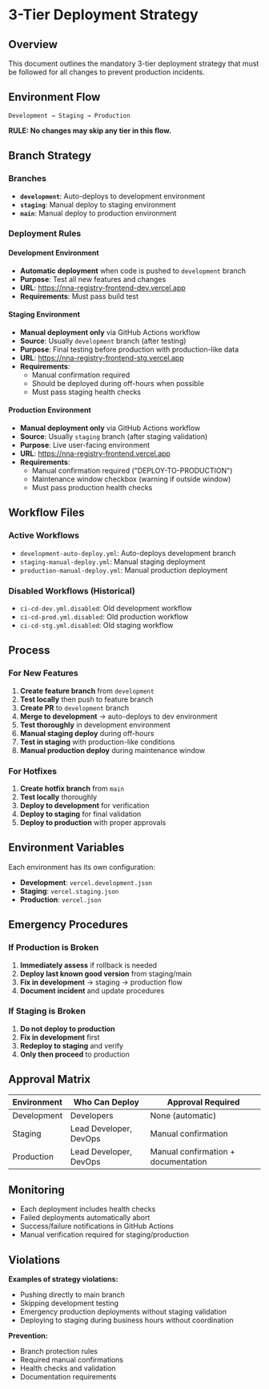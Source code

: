# 3-Tier Deployment Strategy

## Overview
This document outlines the mandatory 3-tier deployment strategy that must be followed for all changes to prevent production incidents.

## Environment Flow
```
Development → Staging → Production
```

**RULE: No changes may skip any tier in this flow.**

## Branch Strategy

### Branches
- **`development`**: Auto-deploys to development environment
- **`staging`**: Manual deploy to staging environment
- **`main`**: Manual deploy to production environment

### Deployment Rules

#### Development Environment
- **Automatic deployment** when code is pushed to `development` branch
- **Purpose**: Test all new features and changes
- **URL**: https://nna-registry-frontend-dev.vercel.app
- **Requirements**: Must pass build test

#### Staging Environment  
- **Manual deployment only** via GitHub Actions workflow
- **Source**: Usually `development` branch (after testing)
- **Purpose**: Final testing before production with production-like data
- **URL**: https://nna-registry-frontend-stg.vercel.app
- **Requirements**: 
  - Manual confirmation required
  - Should be deployed during off-hours when possible
  - Must pass staging health checks

#### Production Environment
- **Manual deployment only** via GitHub Actions workflow
- **Source**: Usually `staging` branch (after staging validation)
- **Purpose**: Live user-facing environment
- **URL**: https://nna-registry-frontend.vercel.app
- **Requirements**:
  - Manual confirmation required ("DEPLOY-TO-PRODUCTION")
  - Maintenance window checkbox (warning if outside window)
  - Must pass production health checks

## Workflow Files

### Active Workflows
- `development-auto-deploy.yml`: Auto-deploys development branch
- `staging-manual-deploy.yml`: Manual staging deployment
- `production-manual-deploy.yml`: Manual production deployment

### Disabled Workflows (Historical)
- `ci-cd-dev.yml.disabled`: Old development workflow
- `ci-cd-prod.yml.disabled`: Old production workflow  
- `ci-cd-stg.yml.disabled`: Old staging workflow

## Process

### For New Features
1. **Create feature branch** from `development`
2. **Test locally** then push to feature branch
3. **Create PR** to `development` branch
4. **Merge to development** → auto-deploys to dev environment
5. **Test thoroughly** in development environment
6. **Manual staging deploy** during off-hours
7. **Test in staging** with production-like conditions
8. **Manual production deploy** during maintenance window

### For Hotfixes
1. **Create hotfix branch** from `main`
2. **Test locally** thoroughly
3. **Deploy to development** for verification
4. **Deploy to staging** for final validation
5. **Deploy to production** with proper approvals

## Environment Variables

Each environment has its own configuration:
- **Development**: `vercel.development.json`
- **Staging**: `vercel.staging.json`  
- **Production**: `vercel.json`

## Emergency Procedures

### If Production is Broken
1. **Immediately assess** if rollback is needed
2. **Deploy last known good version** from staging/main
3. **Fix in development** → staging → production flow
4. **Document incident** and update procedures

### If Staging is Broken
1. **Do not deploy to production**
2. **Fix in development** first
3. **Redeploy to staging** and verify
4. **Only then proceed** to production

## Approval Matrix

| Environment | Who Can Deploy | Approval Required |
|-------------|----------------|-------------------|
| Development | Developers | None (automatic) |
| Staging | Lead Developer, DevOps | Manual confirmation |
| Production | Lead Developer, DevOps | Manual confirmation + documentation |

## Monitoring

- Each deployment includes health checks
- Failed deployments automatically abort
- Success/failure notifications in GitHub Actions
- Manual verification required for staging/production

## Violations

**Examples of strategy violations:**
- Pushing directly to main branch
- Skipping development testing
- Emergency production deployments without staging validation
- Deploying to staging during business hours without coordination

**Prevention:**
- Branch protection rules
- Required manual confirmations
- Health checks and validation
- Documentation requirements